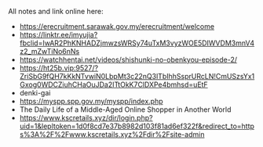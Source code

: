 All notes and link online here:
+ https://erecruitment.sarawak.gov.my/erecruitment/welcome
+ https://linktr.ee/imyujia?fbclid=IwAR2PhKNHADZjmwzsWRSy74uTxM3vyzWOE5DIWVDM3mnV4z2_mZwTiNo6nNs
+ https://watchhentai.net/videos/shishunki-no-obenkyou-episode-2/
+ https://ht25b.vip:9527/?ZriSbG9fQH7kKkNTvwiN0LbpMt3c22nQ3lTbIhhSsprURcLN!CmUSzsYx1Gxog0WDCZiuhCHaOuJDa2ITtOkK7ClDXPe4bmhsd=uEtF
+ denki-gai
+ https://myspp.spp.gov.my/myspp/index.php
+ The Daily Life of a Middle-Aged Online Shopper in Another World
+ https://www.kscretails.xyz/dir/login.php?uid=1&lepltoken=1d0f8cd7e37b8982d103f81ad6ef322f&redirect_to=https%3A%2F%2Fwww.kscretails.xyz%2Fdir%2Fsite-admin
